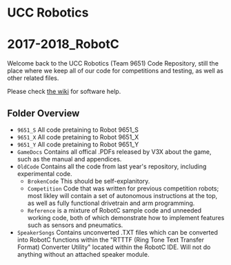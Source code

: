 # UCC Robotics 
# 2017-2018_RobotC


Welcome back to the UCC Robotics (Team 9651) Code Repository, still the place where we keep all of our code for competitions and testing, as well as other related files.

Please check [the wiki](https://github.com/9651-Robotics/2016-2017_RobotC/wiki) for software help.

## Folder Overview

* `9651_S` All code pretaining to Robot 9651_S
* `9651_X` All code pretaining to Robot 9651_X
* `9651_Y` All code pretaining to Robot 9651_Y
* `GameDocs` Contains all offical .PDFs released by V3X about the game, such as the manual and appendices.
* `OldCode` Contains all the code from last year's repository, including experimental code.
  * `BrokenCode` This should be self-explanitory. 
  * `Competition` Code that was written for previous competition robots; most likley will contain a set of autonomous instructions at the top, as well as fully functional drivetrain and arm programming.
  * `Reference` is a mixture of RobotC sample code and unneeded working code, both of which demonstrate how to implement features such as sensors and pneumatics.
* `SpeakerSongs` Contains unconverted .TXT files which can be converted into RobotC functions within the "RTTTF (Ring Tone Text Transfer Format) Converter Utility" located within the RobotC IDE. Will not do anything without an attached speaker module.
